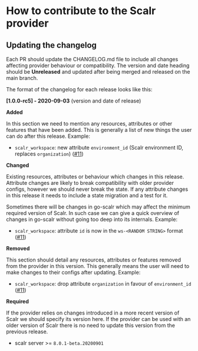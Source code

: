 # How to contribute to the Scalr provider
## Updating the changelog
Each PR should update the CHANGELOG.md file to include all changes affecting provider behaviour or compatibility. The version and date heading should be **Unreleased** and updated after being merged and released on the main branch.

The format of the changelog for each release looks like this:


**[1.0.0-rc5] - 2020-09-03** (version and date of release)

**Added**


In this section we need to mention any resources, attributes or other features that have been added. This is generally a list of new things the user can do after this release. Example:

- `scalr_workspace`: new attribute `environment_id` (Scalr environment ID, replaces `organization`) ([#11](https://github.com/Scalr/terraform-provider-scalr/pull/11))

**Changed**


Existing resources, attributes or behaviour which changes in this release. Attribute changes are likely to break compatibility with older provider configs, however we should never break the state. If any attribute changes in this release it needs to include a state migration and a test for it.

Sometimes there will be changes in go-scalr which may affect the minimum required version of Scalr. In such case we can give a quick overview of changes in go-scalr without going too deep into its internals. Example:

- `scalr_workspace`: attribute `id` is now in the `ws-<RANDOM STRING>` format ([#11](https://github.com/Scalr/terraform-provider-scalr/pull/11))

**Removed**


This section should detail any resources, attributes or features removed from the provider in this version. This generally means the user will need to make changes to their configs after updating. Example:

- `scalr_workspace`: drop attribute `organization` in favour of `environment_id` ([#11](https://github.com/Scalr/terraform-provider-scalr/pull/11))

**Required**


If the provider relies on changes introduced in a more recent version of Scalr we should specify its version here. If the provider can be used with an older version of Scalr there is no need to update this version from the previous release.

- scalr server >= `8.0.1-beta.20200901`
